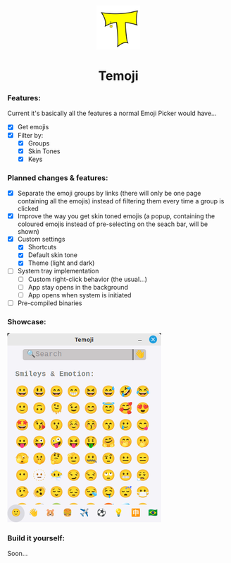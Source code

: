 <p align="center">
  <img alt="Temoji Logo" src="assets/temoji-logo.svg" height="100" width="100"/>
</p>
  <h1 align="center">Temoji</h1>

### Features:
Current it's basically all the features a normal Emoji Picker
would have...
- [x] Get emojis
- [x] Filter by:
  - [x] Groups
  - [x] Skin Tones
  - [x] Keys

### Planned changes & features:
- [x] Separate the emoji groups by links (there will only be one page containing all the emojis) instead of filtering them every time a group is clicked
- [x] Improve the way you get skin toned emojis (a popup, containing the coloured emojis instead of pre-selecting on the seach bar, will be shown)
- [x] Custom settings
  - [x] Shortcuts
  - [x] Default skin tone
  - [x] Theme (light and dark)
- [ ] System tray implementation
  - [ ] Custom right-click behavior (the usual...)
  - [ ] App stay opens in the background
  - [ ] App opens when system is initiated
- [ ] Pre-compiled binaries

### Showcase:
![Main Window](assets/temoji-example.png)

### Build it yourself:
Soon...